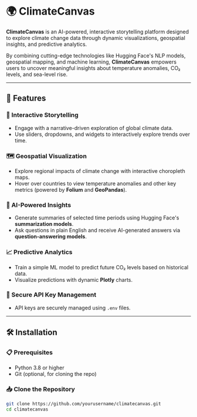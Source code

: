 # 🌍 ClimateCanvas

**ClimateCanvas** is an AI-powered, interactive storytelling platform designed to explore climate change data through dynamic visualizations, geospatial insights, and predictive analytics.

By combining cutting-edge technologies like Hugging Face's NLP models, geospatial mapping, and machine learning, **ClimateCanvas** empowers users to uncover meaningful insights about temperature anomalies, CO₂ levels, and sea-level rise.

---

## 🚀 Features

### 📖 Interactive Storytelling
- Engage with a narrative-driven exploration of global climate data.
- Use sliders, dropdowns, and widgets to interactively explore trends over time.

### 🗺️ Geospatial Visualization
- Explore regional impacts of climate change with interactive choropleth maps.
- Hover over countries to view temperature anomalies and other key metrics (powered by **Folium** and **GeoPandas**).

### 🤖 AI-Powered Insights
- Generate summaries of selected time periods using Hugging Face's **summarization models**.
- Ask questions in plain English and receive AI-generated answers via **question-answering models**.

### 📈 Predictive Analytics
- Train a simple ML model to predict future CO₂ levels based on historical data.
- Visualize predictions with dynamic **Plotly** charts.

### 🔐 Secure API Key Management
- API keys are securely managed using `.env` files.

---

## 🛠️ Installation

### 📋 Prerequisites
- Python 3.8 or higher
- Git (optional, for cloning the repo)

### 📥 Clone the Repository

```bash
git clone https://github.com/yourusername/climatecanvas.git
cd climatecanvas
